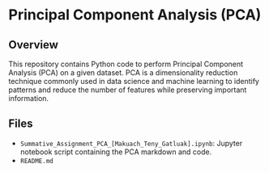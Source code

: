 # Principal Component Analysis (PCA)

## Overview
This repository contains Python code to perform Principal Component Analysis (PCA) on a given dataset. PCA is a dimensionality reduction technique commonly used in data science and machine learning to identify patterns and reduce the number of features while preserving important information.

## Files
- `Summative_Assignment_PCA_[Makuach_Teny_Gatluak].ipynb`: Jupyter notebook script containing the PCA markdown and code.
- `README.md`
